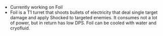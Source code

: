 - Currently working on Foil
- Foil is a T1 turret that shoots bullets of electricity that deal single target damage and apply Shocked to targeted enemies. It consumes not a lot of power, but in return has low DPS. Foil can be cooled with water and cryofluid.
